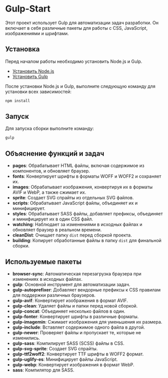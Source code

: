 # Gulp-Start

Этот проект использует Gulp для автоматизации задач разработки. Он включает в себя различные пакеты для работы с CSS, JavaScript, изображениями и шрифтами. 

## Установка

Перед началом работы необходимо установить Node.js и Gulp.

- [Установить Node.js](https://nodejs.org/en)
- [Установить Gulp](https://gulpjs.com/docs/en/getting-started/quick-start/)

После установки Node.js и Gulp, выполните следующую команду для установки всех зависимостей:

```bash
npm install
```

## Запуск

Для запуска сборки выполните команду:

```bash
gulp
```

## Объяснение функций и задач

- **pages**: Обрабатывает HTML файлы, включая содержимое из компонентов, и обновляет браузер.
- **fonts**: Конвертирует шрифты в форматы WOFF и WOFF2 и сохраняет их.
- **images**: Обрабатывает изображения, конвертируя их в форматы AVIF и WebP, а также сжимает их.
- **sprite**: Создает SVG спрайты из отдельных SVG файлов.
- **scripts**: Обрабатывает JavaScript файлы, объединяет их и минифицирует.
- **styles**: Обрабатывает SASS файлы, добавляет префиксы, объединяет и минифицирует их в один CSS файл.
- **watching**: Наблюдает за изменениями в исходных файлах и обновляет браузер в реальном времени.
- **cleanDist**: Очищает папку `dist` перед сборкой проекта.
- **building**: Копирует обработанные файлы в папку `dist` для финальной сборки.

## Используемые пакеты

- **browser-sync**: Автоматическая перезагрузка браузера при изменениях в исходных файлах.
- **gulp**: Основной инструмент для автоматизации задач.
- **gulp-autoprefixer**: Добавляет вендорные префиксы к CSS правилам для поддержки различных браузеров.
- **gulp-avif**: Конвертирует изображения в формат AVIF.
- **gulp-clean**: Удаляет файлы и папки перед новой сборкой.
- **gulp-concat**: Объединяет несколько файлов в один.
- **gulp-fonter**: Конвертирует шрифты в различные форматы.
- **gulp-imagemin**: Сжимает изображения для уменьшения их размера.
- **gulp-include**: Вставляет содержимое одного файла в другой.
- **gulp-newer**: Проверяет файлы и пропускает те, которые не изменились.
- **gulp-sass**: Компилирует SASS (SCSS) файлы в CSS.
- **gulp-svg-sprite**: Создает SVG спрайты.
- **gulp-ttf2woff2**: Конвертирует TTF шрифты в WOFF2 формат.
- **gulp-uglify-es**: Минифицирует файлы JavaScript.
- **gulp-webp**: Конвертирует изображения в формат WebP.
- **sass**: Компилятор для SASS.
